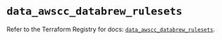 # `data_awscc_databrew_rulesets`

Refer to the Terraform Registry for docs: [`data_awscc_databrew_rulesets`](https://registry.terraform.io/providers/hashicorp/awscc/0.70.0/docs/data-sources/databrew_rulesets).
